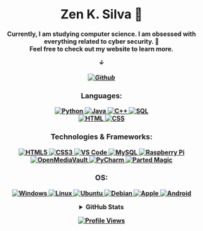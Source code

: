 <h1 align="center">Zen K. Silva 🌇</h1>
<p align="center">
  <b>Currently, I am studying computer science. I am obsessed with everything related to cyber security. 🔐 <br> Feel free to check out my website to learn more.
</p>
<i>
  <p align="center"> &darr; <br>
    <br>
    <a href="https://zensilva.github.io/">
      <img src="http://img.shields.io/badge/Github-black?style=flat-square&logo=Github" alt="Github">
</i>
<br>
</a>
</p>
<h3 align="center">Languages:</h3>
<p align="center">
  <a href="https://github.com/zensilva">
    <img src="https://img.shields.io/badge/python-black?style=for-the-badge&logo=python" alt="Python">
  </a>
  <a href="https://github.com/zensilva">
    <img src="https://img.shields.io/badge/java-black?style=for-the-badge&logo=openjdk" alt="Java">
  </a>
  <a href="https://github.com/zensilva">
    <img src="https://img.shields.io/badge/c++-black?style=for-the-badge&logo=cplusplus" alt="C++">
  </a>
  <a href="https://github.com/zensilva">
    <img src="https://img.shields.io/badge/sql-black?style=for-the-badge&logo=mysql" alt="SQL">
  </a>
  <br>
  <a href="https://github.com/zensilva">
    <img src="https://img.shields.io/badge/html-black?style=for-the-badge&logo=html" alt="HTML">
  </a>
  <a href="https://github.com/zensilva">
    <img src="https://img.shields.io/badge/css-black?style=for-the-badge&logo=css" alt="CSS">
  </a>
</p>
<h3 align="center">Technologies & Frameworks:</h3>
<p align="center">
  <a href="https://hub.docker.com/u/zensilva">
    <img src="https://img.shields.io/badge/html5-black?style=for-the-badge&logo=html5" alt="HTML5">
  </a>
  <a href="https://hub.docker.com/u/zensilva">
    <img src="https://img.shields.io/badge/css3-black?style=for-the-badge&logo=css3" alt="CSS3">
  </a>
  <!-- <a href="https://github.com/zensilva"><img src="https://img.shields.io/badge/docker-black?style=for-the-badge&logo=docker" alt="Docker"></a> -->
  <a href="https://github.com/zensilva">
    <img src="https://img.shields.io/badge/vscode-black?style=for-the-badge&logo=visual-studio-code" alt="VS Code">
  </a>
  <a href="https://github.com/zensilva">
    <img src="https://img.shields.io/badge/mysql-black?style=for-the-badge&logo=mysql" alt="MySQL">
  </a>
  <a href="https://github.com/zensilva">
    <img src="https://img.shields.io/badge/raspberrypi-black?style=for-the-badge&logo=raspberry-pi" alt="Raspberry Pi">
  </a>
  <a href="https://github.com/zensilva">
    <img src="https://img.shields.io/badge/openmediavault-black?style=for-the-badge&logo=openmediavault" alt="OpenMediaVault">
  </a>
  <a href="https://github.com/zensilva">
    <img src="https://img.shields.io/badge/pycharm-black?style=for-the-badge&logo=pycharm" alt="PyCharm">
  </a>
  <a href="https://github.com/zensilva">
    <img src="https://img.shields.io/badge/partedmagic-black?style=for-the-badge&logo=parted-magic" alt="Parted Magic">
  </a>
</p>
<h3 align="center">OS:</h3>
<p align="center">
  <a href="https://github.com/zensilva">
    <img src="https://img.shields.io/badge/Windows-black?style=for-the-badge&logo=Windows" alt="Windows">
  </a>
  <a href="https://github.com/zensilva">
    <img src="https://img.shields.io/badge/linux-black?style=for-the-badge&logo=Linux" alt="Linux">
  </a>
  <a href="https://github.com/zensilva">
    <img src="https://img.shields.io/badge/Ubuntu-black?style=for-the-badge&logo=Ubuntu" alt="Ubuntu">
  </a>
  <a href="https://github.com/zensilva">
    <img src="https://img.shields.io/badge/Debian-black?style=for-the-badge&logo=Debian" alt="Debian">
  </a>
  <a href="https://github.com/zensilva">
    <img src="https://img.shields.io/badge/Apple-black?style=for-the-badge&logo=Apple" alt="Apple">
  </a>
  <a href="https://github.com/zensilva">
    <img src="https://img.shields.io/badge/Android-black?style=for-the-badge&logo=Android" alt="Android">
  </a>
</p>
<details>
  <summary align="center">GitHub Stats</summary>
  <p align="center">
    <a href="https://github.com/zensilva">
      <img src="http://github-profile-summary-cards.vercel.app/api/cards/profile-details?username=zensilva&theme=transparent" alt="Profile Details">
    </a>
    <a href="https://github.com/zensilva">
      <img src="https://github-readme-streak-stats.herokuapp.com/?user=zensilva&hide_border=true&card_width=338&theme=transparent" alt="Streak Stats">
    </a>
    <a href="https://github.com/zensilva">
      <img src="http://github-profile-summary-cards.vercel.app/api/cards/stats?username=zensilva&theme=transparent" alt="Stats">
    </a>
  </p>
  <p align="center">
    <a href="https://github.com/zensilva">
      <img align="center" src="https://github-readme-stats-sigma-five.vercel.app/api/top-langs/?username=ZenSilva&theme=react&line_height=40&hide=css" alt="Top Languages">
    </a>
  </p>
</details>
<p align="center">
  <a href="https://github.com/zensilva">
    <img src="https://komarev.com/ghpvc/?username=zensilva&color=blue&style=flat" alt="Profile Views">
  </a>
</p>
  
<!--
**zensilva/zensilva** is a ✨ _special_ ✨ repository because its `README.md` (this file) appears on your GitHub profile.
Here are some ideas to get you started:
- 🔭 I’m currently working on ...
- 🌱 I’m currently learning ...
- 👯 I’m looking to collaborate on ...
- 🤔 I’m looking for help with ...
- 💬 Ask me about ...
- 📫 How to reach me: ...
- 😄 Pronouns: ...
- ⚡ Fun fact: ...
-->
